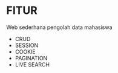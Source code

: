 # FITUR

Web sederhana pengolah data mahasiswa

- CRUD
- SESSION
- COOKIE
- PAGINATION
- LIVE SEARCH
